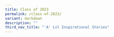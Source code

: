 ```yaml
---
title: Class of 2023
permalink: /class-of-2023/
variant: markdown
description: ""
third_nav_title: "'A' Lvl Inspirational Stories"
---
```

